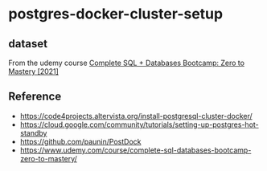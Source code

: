 # postgres-docker-cluster-setup

## dataset
From the udemy course [Complete SQL + Databases Bootcamp: Zero to Mastery [2021]](https://www.udemy.com/course/complete-sql-databases-bootcamp-zero-to-mastery/)
## Reference
- https://code4projects.altervista.org/install-postgresql-cluster-docker/
- https://cloud.google.com/community/tutorials/setting-up-postgres-hot-standby
- https://github.com/paunin/PostDock
- https://www.udemy.com/course/complete-sql-databases-bootcamp-zero-to-mastery/